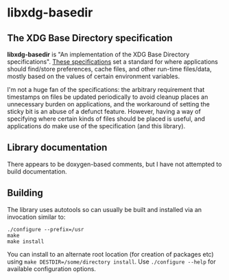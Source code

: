 # libxdg-basedir

## The XDG Base Directory specification

**libxdg-basedir** is "An implementation of the XDG Base Directory specifications".
[These specifications](https://standards.freedesktop.org/basedir-spec/basedir-spec-latest.html)
set a standard for where applications should find/store preferences, cache files, and other
run-time files/data, mostly based on the values of certain environment variables.

I'm not a huge fan of the specifications: the arbitrary requirement that timestamps on files be
updated periodically to avoid cleanup places an unnecessary burden on applications, and the
workaround of setting the sticky bit is an abuse of a defunct feature. However, having a way of
specifying where certain kinds of files should be placed is useful, and applications do make
use of the specification (and this library).

## Library documentation

There appears to be doxygen-based comments, but I have not attempted to build documentation.

## Building

The library uses autotools so can usually be built and installed via an invocation similar to:

    ./configure --prefix=/usr
    make
    make install

You can install to an alternate root location (for creation of packages etc) using
`make DESTDIR=/some/directory install`. Use `./configure --help` for available configuration
options.
